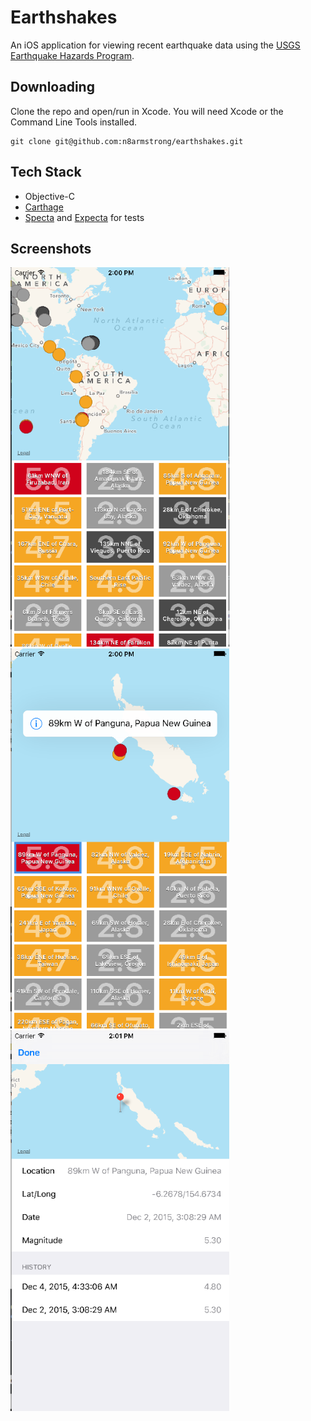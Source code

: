 # Earthshakes

An iOS application for viewing recent earthquake data using the
[USGS Earthquake Hazards Program](http://ehp2-earthquake.wr.usgs.gov/fdsnws/event/1/).

## Downloading

Clone the repo and open/run in Xcode. You will need Xcode or the Command Line Tools installed.

```
git clone git@github.com:n8armstrong/earthshakes.git
```

## Tech Stack

- Objective-C
- [Carthage](https://github.com/Carthage/Carthage)
- [Specta](https://github.com/specta/specta) and [Expecta](https://github.com/specta/expecta) for tests

## Screenshots

<img src="./screenshots/main.png" width="350px" />
&nbsp;
&nbsp;
<img src="./screenshots/selected.png" width="350px" />
&nbsp;
&nbsp;
<img src="./screenshots/detail.png" width="350px" />
